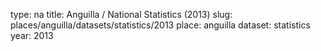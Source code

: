 type: na
title: Anguilla / National Statistics (2013)
slug: places/anguilla/datasets/statistics/2013
place: anguilla
dataset: statistics
year: 2013
